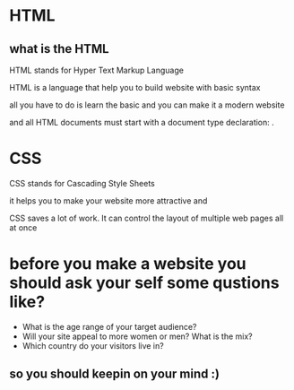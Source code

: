 # HTML 
## what is the HTML 
	
HTML stands for Hyper Text Markup Language

HTML is a language that help you to build website with basic syntax

all you have to do is learn the basic and you can make it a modern website 

and all HTML documents must start with a document type declaration: <!DOCTYPE html>.

# CSS 
CSS stands for Cascading Style Sheets 

it helps you to make your website more attractive and

CSS saves a lot of work. It can control the layout of multiple web pages all at once

# before you make a website you should ask your self some qustions like?
* What is the age range of your target audience?
* Will your site appeal to more women or men? What is the mix?
* Which country do your visitors live in? 

## so you should keepin on your mind :)